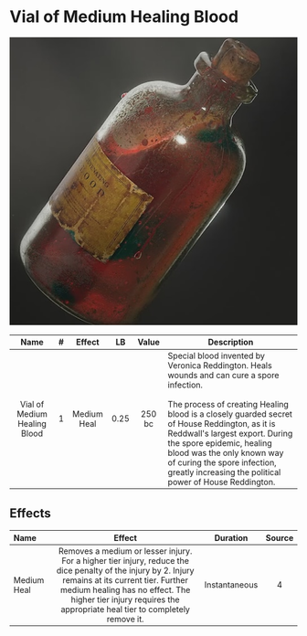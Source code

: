 # Vial of Medium Healing Blood

![Copyright](./../VialOfMinorHealingBlood/VialOfHealingBlood.png)

|             Name             | # |   Effect   |  LB  | Value | Description                                                                                                                                                                                                                                                                                                                                                                                  |
| :--------------------------: | :-: | :---------: | :--: | :----: | -------------------------------------------------------------------------------------------------------------------------------------------------------------------------------------------------------------------------------------------------------------------------------------------------------------------------------------------------------------------------------------------- |
| Vial of Medium Healing Blood | 1 | Medium Heal | 0.25 | 250 bc | Special blood invented by Veronica Reddington. Heals wounds and can cure a spore infection.<br /><br />The process of creating Healing blood is a closely guarded secret of House Reddington, as it is Reddwall's largest export. During the spore epidemic, healing blood was the only known way of curing the spore infection, greatly increasing the political power of House Reddington. |

## Effects

| Name        |                                                                                                                                 Effect                                                                                                                                 |   Duration   | Source |
| :---------- | :--------------------------------------------------------------------------------------------------------------------------------------------------------------------------------------------------------------------------------------------------------------------: | :-----------: | :----: |
| Medium Heal | Removes a medium or lesser injury. For a higher tier injury, reduce the dice penalty of the injury by 2. Injury remains at its current tier. Further medium healing  has no effect. The higher tier injury requires the appropriate heal tier to completely remove it. | Instantaneous |   4   |
